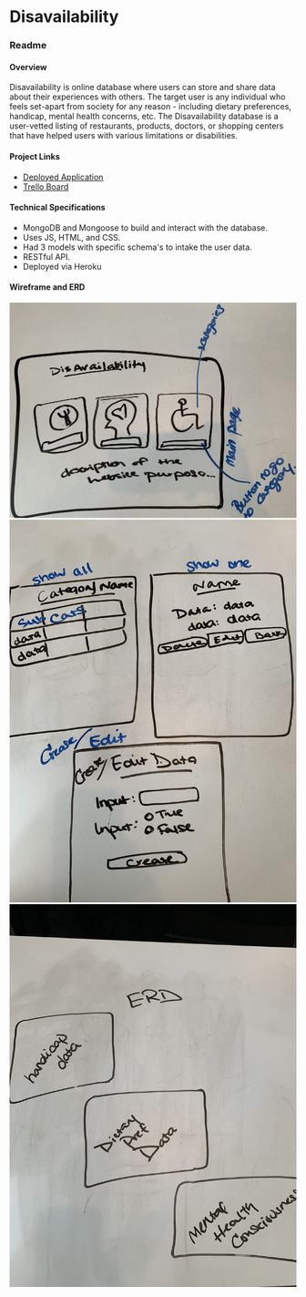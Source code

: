 # Disavailability
### Readme

#### Overview
Disavailability is online database where users can store and share data about their experiences with others. The target user is any individual who feels set-apart from society for any reason - including dietary preferences, handicap, mental health concerns, etc. The Disavailability database is a user-vetted listing of restaurants, products, doctors, or shopping centers that have helped users with various limitations or disabilities. 

#### Project Links
* [Deployed Application](https://mysterious-retreat-91657.herokuapp.com/)
* [Trello Board](https://trello.com/b/5ZBWXDbe/disavailability-project-2)

#### Technical Specifications
* MongoDB and Mongoose to build and interact with the database. 
* Uses JS, HTML, and CSS.
* Had 3 models with specific schema's to intake the user data. 
* RESTful API.
* Deployed via Heroku

#### Wireframe and ERD
![alt-text](public/wireframe1.jpg "Wireframe Main Page")
![alt-text](public/wireframe2.jpg "Wireframe Sub-Pages")
![alt-text](public/ERD.jpg "ERD")